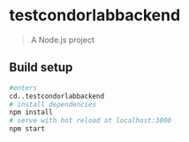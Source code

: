 # testcondorlabbackend

> A Node.js project

## Build setup 

``` bash
#enters
cd..testcondorlabbackend 
# install dependencies
npm install
# serve with hot reload at localhost:3000
npm start 

